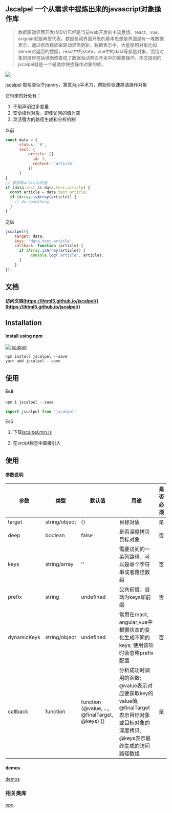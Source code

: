 ## Jscalpel 一个从需求中提炼出来的javascript对象操作库
> 数据驱动界面开发(MDV)已经是当前web开发的主流思想。react，vue，angular就是典型代表。数据驱动界面开发的基本思想是界面是有一堆数据表示，通过修改数据来驱动界面更新。数据表示中，大量使用对象比如server对返回的数据，react中的state，vue中的data等都是对象，围绕对象的操作包括增删改查成了数据驱动界面开发中的重要操作。本文提到的jscalpel就是一个辅助你快捷操作对象的库。

![](https://github.com/ihtml5/jscalpel/raw/master/logo/logox3.png)

[jscalpel](http://www.github.com/ihtml5/jscalpel) 取名类似于jquery，寓意为js手术刀，帮助你快速简洁操作对象

它带来的好处有：
1. 不用声明过多变量
2. 安全操作对象，即使访问的值为空
3. 灵活强大的路径生成和分析机制

以前
```javascript
const data = {
      status: '0',
      test: {
          article: [{
            id: 1,
            content: 'article'
          }]
      }
}
// 要获取article的值
if (data.test && data.test.article) {
  const article = data.test.article;
  if (Array.isArray(article)) {
    // do something
  }
}
```

之后
```javascript
jscalpel({
    target: data,
    keys: 'data.test.article',
    callback: function (article) {
      if (Array.isArray(article)) {
           console.log('article', article);
      }
    }
});
```

## 文档

#### 访问文档[https://ihtml5.github.io/jscalpel/](https://ihtml5.github.io/jscalpel/)

## Installation

#### Install using npm 
[![jscalpel](https://nodei.co/npm/jscalpel.png)](https://npmjs.org/package/jscalpel)
``` 
npm install jscalpel --save
yarn add jscalpel --save
```

## 使用

#### Es6
```javascript
npm i jscalpel --save

import jscalpel from 'jscalpel'
```

Es5

1. 下载[jscalpel.min.js](https://unpkg.com/jscalpel@0.5.1/dist/jscalpel.min.js)

2. 在srcipt标签中直接引入

## 使用

#### 参数说明

<table class="scalpel-table">
    <thead>
        <tr>
            <th>参数</th>
            <th>类型</th>
            <th>默认值</th>
            <th>用途</th>
            <th>是否必须</th>
        </tr>
    </thead>
    <tbody>
        <tr>
            <td>target</td>
            <td>string/object</td>
            <td>{}</td>
            <td>目标对象</td>
            <td>是</td>
        </tr>
        <tr>
            <td>deep</td>
            <td>boolean</td>
            <td>false</td>
            <td>是否深度拷贝目标对象</td>
            <td>否</td>
        </tr>
        <tr>
            <td>keys</td>
            <td>string/array</td>
            <td>''</td>
            <td>需要访问的一系列路径，可以是单个字符串或者路径数组</td>
            <td>否</td>
        </tr>
        <tr>
            <td>prefix</td>
            <td>string</td>
            <td>undefined</td>
            <td>公共前缀，自动为keys加前缀</td>
            <td>否</td>
        </tr>
        <tr>
            <td>dynamicKeys</td>
            <td>string/object</td>
            <td>undefined</td>
            <td>常用在react, angular,vue中根据状态的变化生成不同的keys; 使用该项时会忽略prefix配置</td>
            <td>否</td>
        </tr>
        <tr>
            <td>callback</td>
            <td>function</td>
            <td>function (@value, ..., @finalTarget, @keys) {}</td>
            <td>分析成功时调用的函数; @value表示对应要获取key的value值, @finalTarget表示目标对象或目标对象的深度拷贝, @keys表示最终生成的访问路径数组</td>
            <td>是</td>
        </tr>
    </tbody>
</table>

#### demos

[demos](https://jsfiddle.net/ihtml5/as3tLkdy/)


### 相关类库

[ppo](https://github.com/a-jie/ppo)